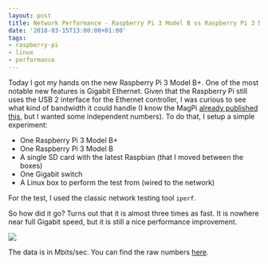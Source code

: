 ```yaml
---
layout: post
title: Network Performance - Raspberry Pi 3 Model B vs Raspberry Pi 3 Model B+
date: '2018-03-15T13:00:00+01:00'
tags:
- raspberry-pi
- linux
- performance
---
```


Today I got my hands on the new Raspberry Pi 3 Model B+. One of the most notable new features is Gigabit Ethernet. Given that the Raspberry Pi still uses the USB 2 interface for the Ethernet controller, I was curious to see what kind of bandwidth it could handle (I know the MagPi [already published this](https://www.raspberrypi.org/magpi/raspberry-pi-3-specs-benchmarks/), but I wanted some independent numbers). To do that, I setup a simple experiment:

* One Raspberry Pi 3 Model B+
* One Raspberry Pi 3 Model B
* A single SD card with the latest Raspbian (that I moved between the boxes)
* One Gigabit switch
* A Linux box to perform the test from (wired to the network)

For the test, I used the classic network testing tool `iperf`.

So how did it go? Turns out that it is almost three times as fast. It is nowhere near full Gigabit speed, but it is still a nice performance improvement.

![](/assets/pi3-vs-pi3+.png)

The data is in Mbits/sec. You can find the raw numbers [here](https://gist.github.com/vpetersson/d6daa360bb207142faf6c555ff84b17f).
